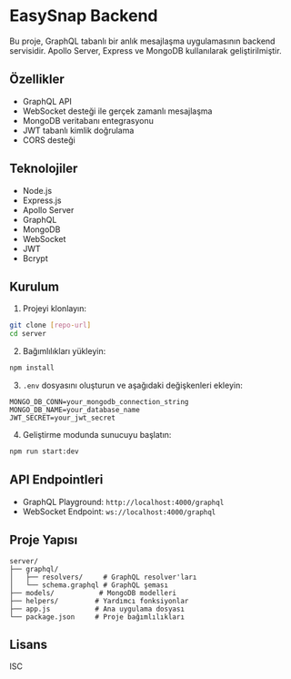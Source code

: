 # EasySnap Backend

Bu proje, GraphQL tabanlı bir anlık mesajlaşma uygulamasının backend servisidir. Apollo Server, Express ve MongoDB kullanılarak geliştirilmiştir.

## Özellikler

- GraphQL API
- WebSocket desteği ile gerçek zamanlı mesajlaşma
- MongoDB veritabanı entegrasyonu
- JWT tabanlı kimlik doğrulama
- CORS desteği

## Teknolojiler

- Node.js
- Express.js
- Apollo Server
- GraphQL
- MongoDB
- WebSocket
- JWT
- Bcrypt

## Kurulum

1. Projeyi klonlayın:
```bash
git clone [repo-url]
cd server
```

2. Bağımlılıkları yükleyin:
```bash
npm install
```

3. `.env` dosyasını oluşturun ve aşağıdaki değişkenleri ekleyin:
```
MONGO_DB_CONN=your_mongodb_connection_string
MONGO_DB_NAME=your_database_name
JWT_SECRET=your_jwt_secret
```

4. Geliştirme modunda sunucuyu başlatın:
```bash
npm run start:dev
```

## API Endpointleri

- GraphQL Playground: `http://localhost:4000/graphql`
- WebSocket Endpoint: `ws://localhost:4000/graphql`

## Proje Yapısı

```
server/
├── graphql/
│   ├── resolvers/     # GraphQL resolver'ları
│   └── schema.graphql # GraphQL şeması
├── models/           # MongoDB modelleri
├── helpers/         # Yardımcı fonksiyonlar
├── app.js           # Ana uygulama dosyası
└── package.json     # Proje bağımlılıkları
```

## Lisans

ISC
